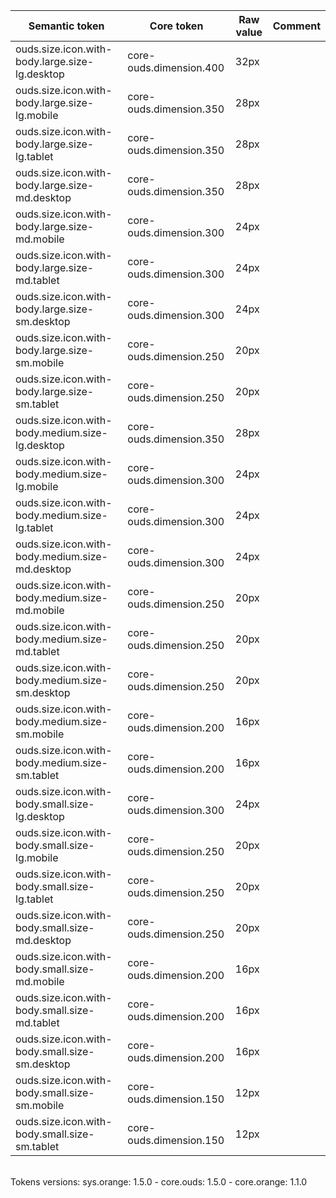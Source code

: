 | **Semantic token** | **Core token** | **Raw value** | **Comment** |
| --- | --- | --- | --- |
| ouds.size.icon.with-body.large.size-lg.desktop | core-ouds.dimension.400 | 32px |  |
| ouds.size.icon.with-body.large.size-lg.mobile | core-ouds.dimension.350 | 28px |  |
| ouds.size.icon.with-body.large.size-lg.tablet | core-ouds.dimension.350 | 28px |  |
| ouds.size.icon.with-body.large.size-md.desktop | core-ouds.dimension.350 | 28px |  |
| ouds.size.icon.with-body.large.size-md.mobile | core-ouds.dimension.300 | 24px |  |
| ouds.size.icon.with-body.large.size-md.tablet | core-ouds.dimension.300 | 24px |  |
| ouds.size.icon.with-body.large.size-sm.desktop | core-ouds.dimension.300 | 24px |  |
| ouds.size.icon.with-body.large.size-sm.mobile | core-ouds.dimension.250 | 20px |  |
| ouds.size.icon.with-body.large.size-sm.tablet | core-ouds.dimension.250 | 20px |  |
| ouds.size.icon.with-body.medium.size-lg.desktop | core-ouds.dimension.350 | 28px |  |
| ouds.size.icon.with-body.medium.size-lg.mobile | core-ouds.dimension.300 | 24px |  |
| ouds.size.icon.with-body.medium.size-lg.tablet | core-ouds.dimension.300 | 24px |  |
| ouds.size.icon.with-body.medium.size-md.desktop | core-ouds.dimension.300 | 24px |  |
| ouds.size.icon.with-body.medium.size-md.mobile | core-ouds.dimension.250 | 20px |  |
| ouds.size.icon.with-body.medium.size-md.tablet | core-ouds.dimension.250 | 20px |  |
| ouds.size.icon.with-body.medium.size-sm.desktop | core-ouds.dimension.250 | 20px |  |
| ouds.size.icon.with-body.medium.size-sm.mobile | core-ouds.dimension.200 | 16px |  |
| ouds.size.icon.with-body.medium.size-sm.tablet | core-ouds.dimension.200 | 16px |  |
| ouds.size.icon.with-body.small.size-lg.desktop | core-ouds.dimension.300 | 24px |  |
| ouds.size.icon.with-body.small.size-lg.mobile | core-ouds.dimension.250 | 20px |  |
| ouds.size.icon.with-body.small.size-lg.tablet | core-ouds.dimension.250 | 20px |  |
| ouds.size.icon.with-body.small.size-md.desktop | core-ouds.dimension.250 | 20px |  |
| ouds.size.icon.with-body.small.size-md.mobile | core-ouds.dimension.200 | 16px |  |
| ouds.size.icon.with-body.small.size-md.tablet | core-ouds.dimension.200 | 16px |  |
| ouds.size.icon.with-body.small.size-sm.desktop | core-ouds.dimension.200 | 16px |  |
| ouds.size.icon.with-body.small.size-sm.mobile | core-ouds.dimension.150 | 12px |  |
| ouds.size.icon.with-body.small.size-sm.tablet | core-ouds.dimension.150 | 12px |  |

<br>Tokens versions: sys.orange: 1.5.0 - core.ouds: 1.5.0 - core.orange: 1.1.0